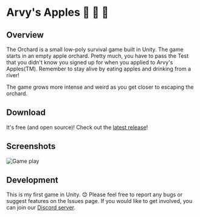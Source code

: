 # Arvy's Apples :deciduous_tree: :apple: :apple:
## Overview
The Orchard is a small low-poly survival game built in Unity. The game starts in an empty apple orchard.
Pretty much, you have to pass the Test that you didn't know you signed up for when you applied to Arvy's Apples(TM). Remember to stay alive by eating apples and drinking from a river!

The game grows more intense and weird as you get closer to escaping the orchard.

## Download
It's free (and open source)! Check out the [latest release](https://github.com/clabe45/the-orchard/releases/latest)!

## Screenshots
![Game play](Screenshots/2018-12-09.png)

## Development
This is my first game in Unity. :blush:
Please feel free to report any bugs or suggest features on the Issues page.
If you would like to get involved, you can join our [Discord server](https://discord.gg/d4tA7xK).
